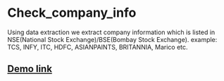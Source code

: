 # Check_company_info
Using data extraction we extract company information which is listed in NSE(National Stock Exchange)/BSE(Bombay Stock Exchange).
example: TCS, INFY, ITC, HDFC, ASIANPAINTS, BRITANNIA, Marico etc.
## <a href="https://companyinfo4.herokuapp.com/">Demo link</a>
